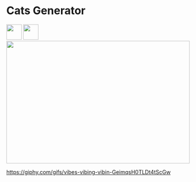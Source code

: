 # Cats Generator

<img src="https://media.giphy.com/media/vFKqnCdLPNOKc/giphy.gif" width="40" height="40" />

<img src="https://giphy.com/gifs/vibes-vibing-vibin-GeimqsH0TLDt4tScGw" width="40" height="40" />

<img src="https://media.giphy.com/media/GeimqsH0TLDt4tScGw" width="480" height="320" />


https://giphy.com/gifs/vibes-vibing-vibin-GeimqsH0TLDt4tScGw
